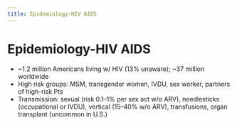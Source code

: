 ```yaml
---
title: Epidemiology-HIV AIDS
---
```

# Epidemiology-HIV AIDS
* ~1.2 million Americans living w/ HIV (13% unaware); ~37 million worldwide
* High risk groups: MSM, transgender women, IVDU, sex worker, partners of high-risk Pts
* Transmission: sexual (risk 0.1–1% per sex act w/o ARV), needlesticks (occupational or IVDU), vertical (15–40% w/o ARV), transfusions, organ transplant (uncommon in U.S.)
